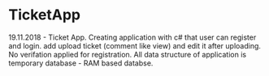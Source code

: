 # TicketApp
19.11.2018 - Ticket App. Creating application with c# that user can register and login. add upload ticket (comment like view) and edit it after uploading. No verifation applied for registration. All data structure of application is temporary database - RAM based databse.
